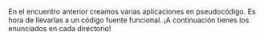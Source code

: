 En el encuentro anterior creamos varias aplicaciones en pseudocódigo. Es hora de llevarlas a un código fuente funcional. 
¡A continuación tienes los enunciados en cada directorio!

